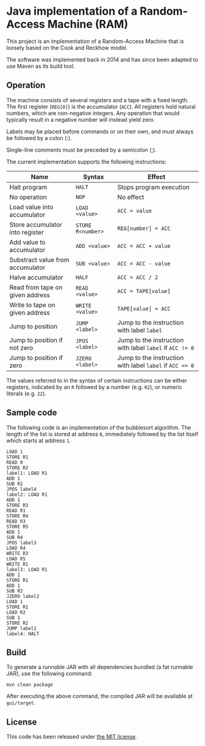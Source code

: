 # Java implementation of a Random-Access Machine (RAM)

This project is an implementation of a Random-Access Machine that is loosely based on the Cook and Reckhow model.

The software was implemented back in 2014 and has since been adapted to use Maven as its build tool.

## Operation

The machine consists of several registers and a tape with a fixed length. The first register (`REG[0]`) is the accumulator (`ACC`). All registers hold natural numbers, which are non-negative integers. Any operation that would typically result in a negative number will instead yield zero.

Labels may be placed before commands or on their own, and must always be followed by a colon (:).

Single-line comments must be preceded by a semicolon (;).

The current implementation supports the following instructions:

| Name                             | Syntax            | Effect                                                   |
|----------------------------------|-------------------|----------------------------------------------------------|
| Halt program                     | `HALT`            | Stops program execution                                  |
| No operation                     | `NOP`             | No effect                                                |
| Load value into accumulator      | `LOAD <value>`    | `ACC = value`                                            |
| Store accumulator into register  | `STORE R<number>` | `REG[number] = ACC`                                      |
| Add value to accumulator         | `ADD <value>`     | `ACC = ACC + value`                                      |
| Substract value from accumulator | `SUB <value>`     | `ACC = ACC - value`                                      |
| Halve accumulator                | `HALF`            | `ACC = ACC / 2`                                          |
| Read from tape on given address  | `READ <value>`    | `ACC = TAPE[value]`                                      |
| Write to tape on given address   | `WRITE <value>`   | `TAPE[value] = ACC`                                      |
| Jump to position                 | `JUMP <label>`    | Jump to the instruction with label `label`               |
| Jump to position if not zero     | `JPOS <label>`    | Jump to the instruction with label `label` if `ACC != 0` |
| Jump to position if zero         | `JZERO <label>`   | Jump to the instruction with label `label` if `ACC == 0` |

The values referred to in the syntax of certain instructions can be either registers, indicated by an `R` followed by a number (e.g. `R2`), or numeric literals (e.g. `22`).

## Sample code

The following code is an implementation of the bubblesort algorithm. The length of the list is stored at address `0`, immediately followed by the list itself which starts at address `1`.

```
LOAD 1
STORE R1
READ 0
STORE R2
label1: LOAD R1
ADD 1
SUB R2
JPOS label4
label2: LOAD R1
ADD 1
STORE R3
READ R1
STORE R4
READ R3
STORE R5
ADD 1
SUB R4
JPOS label3
LOAD R4
WRITE R3
LOAD R5
WRITE R1
label3: LOAD R1
ADD 1
STORE R1
ADD 1
SUB R2
JZERO label2
LOAD 1
STORE R1
LOAD R2
SUB 1
STORE R2
JUMP label1
label4: HALT
```

## Build

To generate a runnable JAR with all dependencies bundled (a fat runnable JAR), use the following command:

```
mvn clean package
```

After executing the above command, the compiled JAR will be available at `gui/target`.

## License

This code has been released under [the MIT license](LICENSE).
